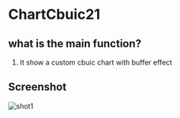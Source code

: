 # ChartCbuic21
## what is the main function?
 1. It show a custom cbuic chart with buffer effect

## Screenshot
![shot1](https://raw.githubusercontent.com/zhuxiaogit/ChartCbuic21/master/screenshot/1.gif)

